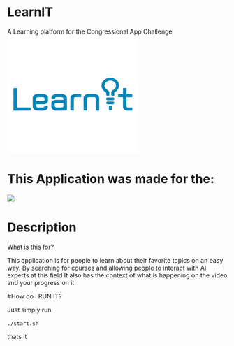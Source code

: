 # LearnIT
A Learning platform for the Congressional App Challenge
<img src="Resources/pic.png" width="300" height="270">



# This Application was made for the:
<img src="https://www.congressionalappchallenge.us/wp-content/uploads/2018/08/logo_white.png">

# Description

What is this for?

This application is for people to learn about their favorite topics on an easy way.
By searching for courses and allowing people to interact with AI experts at this field
It also has the context of what is happening on the video and your progress on it

#How do i RUN IT?

Just simply run

```
./start.sh
```
thats it
